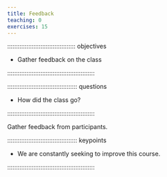 ```yaml
---
title: Feedback
teaching: 0
exercises: 15
---
```


::::::::::::::::::::::::::::::::::::::: objectives

- Gather feedback on the class

::::::::::::::::::::::::::::::::::::::::::::::::::

:::::::::::::::::::::::::::::::::::::::: questions

- How did the class go?

::::::::::::::::::::::::::::::::::::::::::::::::::

Gather feedback from participants.

:::::::::::::::::::::::::::::::::::::::: keypoints

- We are constantly seeking to improve this course.

::::::::::::::::::::::::::::::::::::::::::::::::::
